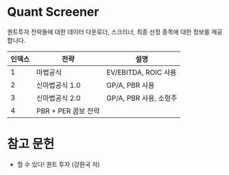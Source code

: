 # Quant Screener 

퀀트투자 전략들에 대한 데이터 다운로더, 스크리너, 최종 선정 종목에 대한 정보를 제공합니다. 

| 인덱스 | 전략 | 설명 | 
|------|-----|-----|
| 1 | 마법공식 | EV/EBITDA, ROIC 사용 |
| 2 | 신마법공식 1.0 | GP/A, PBR 사용 | 
| 3 | 신마법공식 2.0 | GP/A, PBR 사용, 소형주 |
| 4 | PBR + PER 콤보 전략 | |



# 참고 문헌

* 할 수 있다! 퀀트 투자 (강환국 저)
